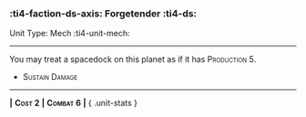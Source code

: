 ### :ti4-faction-ds-axis: **Forgetender** :ti4-ds:

Unit Type: Mech :ti4-unit-mech:

---

You may treat a spacedock on this planet as if it has <span style="font-variant:small-caps;">Production 5</span>.

* <span style="font-variant:small-caps;">Sustain Damage</span> 

---

__|__ <span style="font-variant:small-caps;white-space: nowrap;">**Cost 2**</span> __|__ <span style="font-variant:small-caps;white-space: nowrap;">**Combat 6**</span> __|__
{ .unit-stats }
